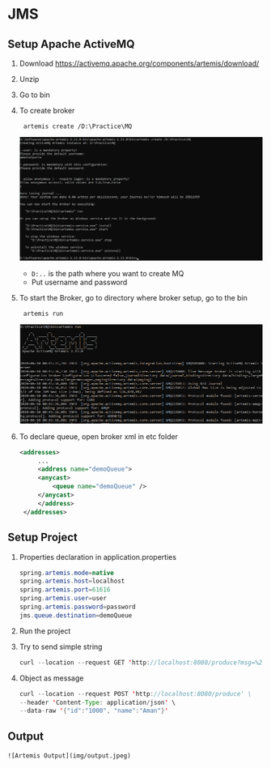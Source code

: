 # JMS

## Setup Apache ActiveMQ

1. Download https://activemq.apache.org/components/artemis/download/
2. Unzip
3. Go to bin
4. To create broker
   
        artemis create /D:\Practice\MQ
    
    ![Artemis Run](img/mq_installation.png)
   
   - `D:..` is the path where you want to create MQ
   - Put username and password
5. To start the Broker, go to directory where broker setup, go to the bin
   
        artemis run
    
    ![Artemis Run](img/mq_run.png)
6. To declare queue, open broker xml in etc folder
   ```xml
   <addresses>
        ...
        <address name="demoQueue">
        <anycast>
            <queue name="demoQueue" />
        </anycast>        
        </address>
    </addresses>
   ```
## Setup Project
1. Properties declaration in application.properties
    ```java
    spring.artemis.mode=native
    spring.artemis.host=localhost
    spring.artemis.port=61616
    spring.artemis.user=user
    spring.artemis.password=password
    jms.queue.destination=demoQueue
    ```

2. Run the project
3. Try to send simple string
   ```java
   curl --location --request GET 'http://localhost:8080/produce?msg=%22Hello%20I%20am%20Aman!%22'
   ```
4. Object as message
    ```java
    curl --location --request POST 'http://localhost:8080/produce' \
    --header 'Content-Type: application/json' \
    --data-raw '{"id":"1000", "name":"Aman"}'
    ```


## Output

    ![Artemis Output](img/output.jpeg)

